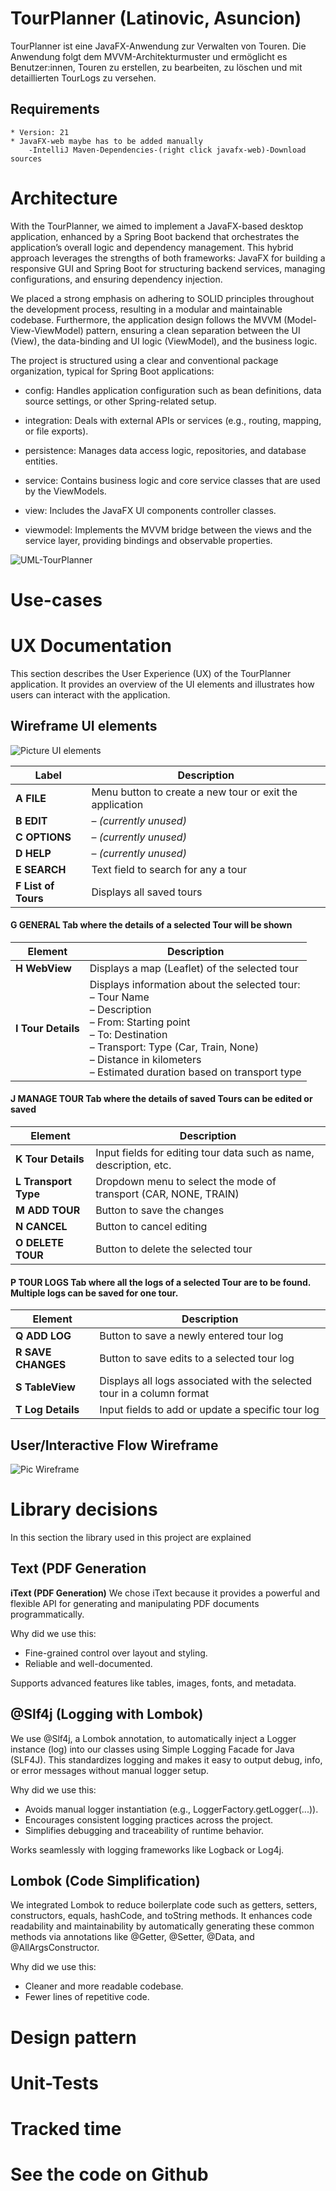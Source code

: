 # TourPlanner (Latinovic, Asuncion)

TourPlanner ist eine JavaFX-Anwendung zur Verwalten von Touren.
Die Anwendung folgt dem MVVM-Architekturmuster und ermöglicht es Benutzer:innen, Touren zu erstellen,
zu bearbeiten, zu löschen und mit detaillierten TourLogs zu versehen.

## Requirements
```
* Version: 21
* JavaFX-web maybe has to be added manually 
    -IntelliJ Maven-Dependencies-(right click javafx-web)-Download sources

```

# Architecture
With the TourPlanner, we aimed to implement a JavaFX-based desktop application, enhanced by a Spring Boot backend that orchestrates the application’s overall logic and dependency management. This hybrid approach leverages the strengths of both frameworks: JavaFX for building a responsive GUI and Spring Boot for structuring backend services, managing configurations, and ensuring dependency injection.

We placed a strong emphasis on adhering to SOLID principles throughout the development process, resulting in a modular and maintainable codebase. Furthermore, the application design follows the MVVM (Model-View-ViewModel) pattern, ensuring a clean separation between the UI (View), the data-binding and UI logic (ViewModel), and the business logic.

The project is structured using a clear and conventional package organization, typical for Spring Boot applications:

* config: Handles application configuration such as bean definitions, data source settings, or other Spring-related setup.

* integration: Deals with external APIs or services (e.g., routing, mapping, or file exports).

* persistence: Manages data access logic, repositories, and database entities.

* service: Contains business logic and core service classes that are used by the ViewModels.

* view: Includes the JavaFX UI components controller classes.

* viewmodel: Implements the MVVM bridge between the views and the service layer, providing bindings and observable properties.

![UML-TourPlanner](UML.png)

# Use-cases

# UX Documentation

This section describes the User Experience (UX) of the TourPlanner application.
It provides an overview of the UI elements and illustrates how users can interact with the application.

## Wireframe UI elements
![Picture UI elements](TPUIelements.png)

| Label               | Description                                              |
| ------------------- |----------------------------------------------------------|
| **A FILE**          | Menu button to create a new tour or exit the application |
| **B EDIT**          | – *(currently unused)*                                   |
| **C OPTIONS**       | – *(currently unused)*                                   |
| **D HELP**          | – *(currently unused)*                                   |
| **E SEARCH**        | Text field to search for any a tour                      |
| **F List of Tours** | Displays all saved tours                                 |

#### G GENERAL Tab where the details of a selected Tour will be shown  
| Element            | Description                                                                                                                                                                                                                                      |
|--------------------|--------------------------------------------------------------------------------------------------------------------------------------------------------------------------------------------------------------------------------------------------|
| **H WebView**      | Displays a map (Leaflet) of the selected tour                                                                                                                                                                                                    |
| **I Tour Details** | Displays information about the selected tour:<br>– Tour Name<br>– Description<br>– From: Starting point<br>– To: Destination<br>– Transport: Type (Car, Train, None)<br>– Distance in kilometers<br>– Estimated duration based on transport type |

#### J MANAGE TOUR Tab where the details of saved Tours can be edited or saved  
| Element              | Description                                                       |
| -------------------- |-------------------------------------------------------------------|
| **K Tour Details**   | Input fields for editing tour data such as name, description, etc. |
| **L Transport Type** | Dropdown menu to select the mode of transport (CAR, NONE, TRAIN)  |
| **M ADD TOUR**       | Button to save the changes                                        |
| **N CANCEL**         | Button to cancel editing                                          |
| **O DELETE TOUR**    | Button to delete the selected tour                    |

#### P TOUR LOGS	Tab where all the logs of a selected Tour are to be found. Multiple logs can be saved for one tour.  
| Element            | Description                                                            |
|--------------------| ---------------------------------------------------------------------- |
| **Q ADD LOG**      | Button to save a newly entered tour log                                |
| **R SAVE CHANGES** | Button to save edits to a selected tour log                            |
| **S TableView**    | Displays all logs associated with the selected tour in a column format |
| **T Log Details**  | Input fields to add or update a specific tour log                      |
 

## User/Interactive Flow Wireframe  
![Pic Wireframe](TPWireframe.png)


# Library decisions
In this section the library used in this project are explained
## Text (PDF Generation
**iText (PDF Generation)**
We chose iText because it provides a powerful and flexible API for generating and manipulating PDF documents programmatically.

Why did we use this:
* Fine-grained control over layout and styling.
* Reliable and well-documented.

Supports advanced features like tables, images, fonts, and metadata.
## @Slf4j (Logging with Lombok)
We use @Slf4j, a Lombok annotation, to automatically inject a Logger instance (log) into our classes using Simple Logging Facade for Java (SLF4J). This standardizes logging and makes it easy to output debug, info, or error messages without manual logger setup.

Why did we use this:

* Avoids manual logger instantiation (e.g., LoggerFactory.getLogger(...)).
* Encourages consistent logging practices across the project.
* Simplifies debugging and traceability of runtime behavior.

Works seamlessly with logging frameworks like Logback or Log4j.
## Lombok (Code Simplification)
We integrated Lombok to reduce boilerplate code such as getters, setters, constructors, equals, hashCode, and toString methods. It enhances code readability and maintainability by automatically generating these common methods via annotations like @Getter, @Setter, @Data, and @AllArgsConstructor.

Why did we use this:
* Cleaner and more readable codebase.
* Fewer lines of repetitive code.

# Design pattern

# Unit-Tests

# Tracked time

# See the code on Github



